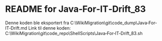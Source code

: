 # README for Java‐For‐IT‐Drift_83
Denne koden ble eksportert fra C:\WikiMigration\git\code_dump\Java‐For‐IT‐Drift.md
Link til denne koden: C:\WikiMigration\git\code_repo\ShellScripts\Java‐For‐IT‐Drift_83.sh
